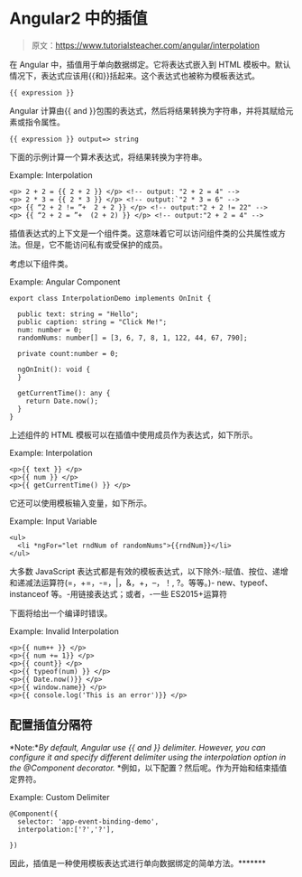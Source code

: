 # Angular2 中的插值

> 原文：<https://www.tutorialsteacher.com/angular/interpolation>

在 Angular 中，插值用于单向数据绑定。它将表达式嵌入到 HTML 模板中。默认情况下，表达式应该用{{和}}括起来。这个表达式也被称为模板表达式。

```
{{ expression }}
```

Angular 计算由{{ and }}包围的表达式，然后将结果转换为字符串，并将其赋给元素或指令属性。

```
{{ expression }} output=> string
```

下面的示例计算一个算术表达式，将结果转换为字符串。

Example: Interpolation 

```
<p> 2 + 2 = {{ 2 + 2 }} </p> <!-- output: "2 + 2 = 4" -->
<p> 2 * 3 = {{ 2 * 3 }} </p> <!-- output:`"2 * 3 = 6" -->
<p> {{ “2 + 2 != ”+  2 + 2 }} </p> <!-- output:"2 + 2 != 22" -->
<p> {{ “2 + 2 = ”+  (2 + 2) }} </p> <!-- output:"2 + 2 = 4" -->
```

插值表达式的上下文是一个组件类。这意味着它可以访问组件类的公共属性或方法。但是，它不能访问私有或受保护的成员。

考虑以下组件类。

Example: Angular Component 

```
export class InterpolationDemo implements OnInit {

  public text: string = "Hello";
  public caption: string = "Click Me!";
  num: number = 0;
  randomNums: number[] = [3, 6, 7, 8, 1, 122, 44, 67, 790];

  private count:number = 0; 

  ngOnInit(): void {
  }

  getCurrentTime(): any {
    return Date.now();
  }
}
```

上述组件的 HTML 模板可以在插值中使用成员作为表达式，如下所示。

Example: Interpolation 

```
<p>{{ text }} </p>
<p>{{ num }} </p>
<p>{{ getCurrentTime() }} </p>

```

它还可以使用模板输入变量，如下所示。

Example: Input Variable 

```
<ul>
  <li *ngFor="let rndNum of randomNums">{{rndNum}}</li>
</ul>
```

大多数 JavaScript 表达式都是有效的模板表达式，以下除外:-赋值、按位、递增和递减法运算符(=，+=，-=，|，&，+，–，！, ?。等等。)- new、typeof、instanceof 等。-用链接表达式；或者，-一些 ES2015+运算符

下面将给出一个编译时错误。

Example: Invalid Interpolation 

```
<p>{{ num++ }} </p>
<p>{{ num += 1}} </p>
<p>{{ count}} </p>
<p>{{ typeof(num) }} </p>
<p>{{ Date.now()}} </p>
<p>{{ window.name}} </p>
<p>{{ console.log('This is an error')}} </p>
```

## 配置插值分隔符

*Note:**By default, Angular use {{ and }} delimiter. However, you can configure it and specify different delimiter using the interpolation option in the @Component decorator.* *例如，以下配置？然后呢。作为开始和结束插值定界符。

Example: Custom Delimiter 

```
@Component({
  selector: 'app-event-binding-demo',
  interpolation:['?','?'],

})
```

因此，插值是一种使用模板表达式进行单向数据绑定的简单方法。*******
